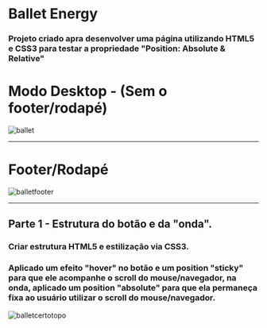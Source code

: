 # Ballet Energy

### Projeto criado apra desenvolver uma página utilizando HTML5 e CSS3 para testar a propriedade "Position: Absolute & Relative"

# Modo Desktop - (Sem o footer/rodapé)

![ballet](https://user-images.githubusercontent.com/115199808/213890112-0e09aa85-23b3-486e-b700-08948e56fc31.jpg)

<hr>

# Footer/Rodapé

![balletfooter](https://user-images.githubusercontent.com/115199808/213890393-905288af-ed27-4283-98dd-d36a5df6dc38.gif)

<hr> 

## Parte 1 - Estrutura do botão e da "onda".

### Criar estrutura HTML5 e estilização via CSS3. 
### Aplicado um efeito "hover" no botão e um position "sticky" para que ele acompanhe o scroll do mouse/navegador, na onda, aplicado um position "absolute" para que ela permaneça fixa ao usuário utilizar o scroll do mouse/navegador.

![balletcertotopo](https://user-images.githubusercontent.com/115199808/213892816-a360fdff-53e2-43cf-9873-4e4473d9db28.gif)
